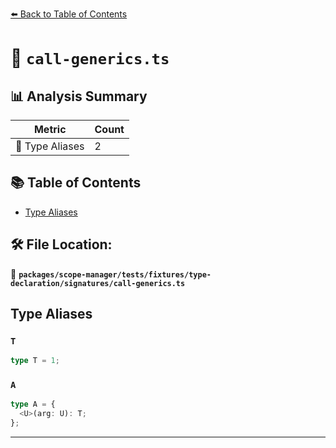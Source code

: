 [⬅️ Back to Table of Contents](../../../../../../index.md)

# 📄 `call-generics.ts`

## 📊 Analysis Summary

| Metric | Count |
|--------|-------|
| 📑 Type Aliases | 2 |

## 📚 Table of Contents

- [Type Aliases](#type-aliases)

## 🛠️ File Location:
📂 **`packages/scope-manager/tests/fixtures/type-declaration/signatures/call-generics.ts`**

## Type Aliases

### `T`

```ts
type T = 1;
```

### `A`

```ts
type A = {
  <U>(arg: U): T;
};
```


---